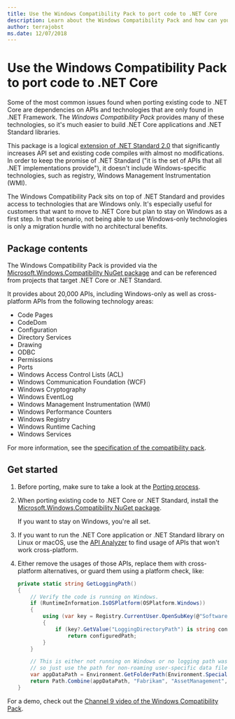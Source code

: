 ```yaml
---
title: Use the Windows Compatibility Pack to port code to .NET Core
description: Learn about the Windows Compatibility Pack and how can you use it to port existing .NET Framework code to .NET Core.
author: terrajobst
ms.date: 12/07/2018
---
```

# Use the Windows Compatibility Pack to port code to .NET Core

Some of the most common issues found when porting existing code to .NET Core are dependencies on APIs and technologies that are only found in .NET Framework. The *Windows Compatibility Pack* provides many of these technologies, so it's much easier to build .NET Core applications and .NET Standard libraries.

This package is a logical [extension of .NET Standard 2.0](../whats-new/dotnet-core-2-0.md#api-changes-and-library-support) that significantly increases API set and existing code compiles with almost no modifications. In order to keep the promise of .NET Standard ("it is the set of APIs that all .NET implementations provide"), it doesn't include Windows-specific technologies, such as registry, Windows Management Instrumentation (WMI).

The Windows Compatibility Pack sits on top of .NET Standard and provides access to technologies that are Windows only. It's especially useful for customers that want to move to .NET Core but plan to stay on Windows as a first step. In that scenario, not being able to use Windows-only technologies is only a migration hurdle with no architectural benefits.

## Package contents

The Windows Compatibility Pack is provided via the [Microsoft.Windows.Compatibility NuGet package](https://www.nuget.org/packages/Microsoft.Windows.Compatibility) and can be referenced from projects that target .NET Core or .NET Standard.

It provides about 20,000 APIs, including Windows-only as well as cross-platform APIs from the following technology areas:

- Code Pages
- CodeDom
- Configuration
- Directory Services
- Drawing
- ODBC
- Permissions
- Ports
- Windows Access Control Lists (ACL)
- Windows Communication Foundation (WCF)
- Windows Cryptography
- Windows EventLog
- Windows Management Instrumentation (WMI)
- Windows Performance Counters
- Windows Registry
- Windows Runtime Caching
- Windows Services

For more information, see the [specification of the compatibility pack](https://github.com/dotnet/designs/blob/master/accepted/compat-pack/compat-pack.md).

## Get started

1. Before porting, make sure to take a look at the [Porting process](index.md).

2. When porting existing code to .NET Core or .NET Standard, install the [Microsoft.Windows.Compatibility NuGet package](https://www.nuget.org/packages/Microsoft.Windows.Compatibility).

   If you want to stay on Windows, you're all set.

3. If you want to run the .NET Core application or .NET Standard library on Linux or macOS, use the [API Analyzer](../../standard/analyzers/api-analyzer.md) to find usage of APIs that won't work cross-platform.

4. Either remove the usages of those APIs, replace them with cross-platform alternatives, or guard them using a platform check, like:

    ```csharp
    private static string GetLoggingPath()
    {
        // Verify the code is running on Windows.
        if (RuntimeInformation.IsOSPlatform(OSPlatform.Windows))
        {
            using (var key = Registry.CurrentUser.OpenSubKey(@"Software\Fabrikam\AssetManagement"))
            {
                if (key?.GetValue("LoggingDirectoryPath") is string configuredPath)
                    return configuredPath;
            }
        }

        // This is either not running on Windows or no logging path was configured,
        // so just use the path for non-roaming user-specific data files.
        var appDataPath = Environment.GetFolderPath(Environment.SpecialFolder.LocalApplicationData);
        return Path.Combine(appDataPath, "Fabrikam", "AssetManagement", "Logging");
    }
    ```

For a demo, check out the [Channel 9 video of the Windows Compatibility Pack](https://channel9.msdn.com/Events/Connect/2017/T123).
